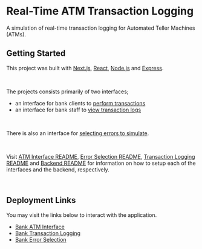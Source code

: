# Real-Time ATM Transaction Logging

A simulation of real-time transaction logging for Automated Teller Machines (ATMs).

## Getting Started

This project was built with [Next.js](https://nextjs.org/), [React](https://react.dev/), [Node.js](https://nodejs.org/en) and [Express](https://expressjs.com/).

<br>

The projects consists primarily of two interfaces;

- an interface for bank clients to [perform transactions](./bank-atm-interface/)
- an interface for bank staff to [view transaction logs](./bank-transaction-logs/)

<br>

There is also an interface for [selecting errors to simulate](./bank-error-selection/).

<br>

Visit [ATM Interface README](./bank-atm-interface/README.md), [Error Selection README](./bank-error-selection/README.md), [Transaction Logging README](./bank-transaction-logs/README.md) and [Backend README](./bank-backend/README.md) for information on how to setup each of the interfaces and the backend, respectively.

<br>

## Deployment Links

You may visit the links below to interact with the application.

- [Bank ATM Interface](https://bank-atm-banking.vercel.app/)
- [Bank Transaction Logging](https://bank-transaction-logs.vercel.app/)
- [Bank Error Selection](https://bank-error-selection.vercel.app/)
